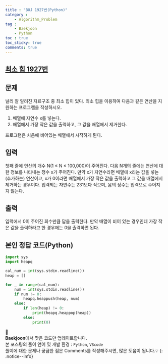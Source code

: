 ```yaml
---
title : "BOJ 1927번(Python)"
category :
    - Algorithm_Problem
tag :    
    - Baekjoon
    - Python
toc : true
toc_sticky: true
comments: true
---
```


## [최소 힙 1927번](https://www.acmicpc.net/problem/1927)

문제  
---  
널리 잘 알려진 자료구조 중 최소 힙이 있다. 최소 힙을 이용하여 다음과 같은 연산을 지원하는 프로그램을 작성하시오.  

1. 배열에 자연수 x를 넣는다.  
2. 배열에서 가장 작은 값을 출력하고, 그 값을 배열에서 제거한다.  

프로그램은 처음에 비어있는 배열에서 시작하게 된다.

입력  
---
첫째 줄에 연산의 개수 N(1 ≤ N ≤ 100,000)이 주어진다. 다음 N개의 줄에는 연산에 대한 정보를 나타내는 정수 x가 주어진다. 만약 x가 자연수라면 배열에 x라는 값을 넣는(추가하는) 연산이고, x가 0이라면 배열에서 가장 작은 값을 출력하고 그 값을 배열에서 제거하는 경우이다. 입력되는 자연수는 231보다 작으며, 음의 정수는 입력으로 주어지지 않는다.

출력
---
입력에서 0이 주어진 회수만큼 답을 출력한다. 만약 배열이 비어 있는 경우인데 가장 작은 값을 출력하라고 한 경우에는 0을 출력하면 된다.

본인 정답 코드(Python)  
---  
```python
import sys
import heapq

cal_num = int(sys.stdin.readline())
heap = []

for _ in range(cal_num):
    num = int(sys.stdin.readline())
    if num != 0:
        heapq.heappush(heap, num)
    else:
        if len(heap) != 0:
            print(heapq.heappop(heap))
        else:
            print(0)
```

📣<br>
**Baekjoon**에서 맞은 코드만 업데이트합니다.<br>
본 포스팅의 풀이 언어 및 개발 환경 : `Python`, `VScode`  
풀이에 대한 문제나 궁금한 점은 Comments를 작성해주시면, 많은 도움이 됩니다.💡
{: .notice--info}